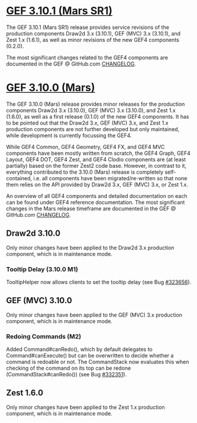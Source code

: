 # [GEF 3.10.1 (Mars SR1)](https://projects.eclipse.org/projects/tools.gef/releases/3.10.1-mars-sr1)

The GEF 3.10.1 (Mars SR1) release provides service revisions of the production components Draw2d 3.x (3.10.1), GEF (MVC) 3.x (3.10.1), and Zest 1.x (1.6.1), as well as minor revisions of the new GEF4 components (0.2.0).

The most significant changes related to the GEF4 components are documented in the GEF @ GitHub.com [CHANGELOG](https://github.com/eclipse/gef/blob/master/CHANGELOG.md).

# [GEF 3.10.0 (Mars)](https://projects.eclipse.org/projects/tools.gef/releases/3.10.0-mars)

The GEF 3.10.0 (Mars) release provides minor releases for the production components Draw2d 3.x (3.10.0), GEF (MVC) 3.x (3.10.0), and Zest 1.x (1.6.0), as well as a first release (0.1.0) of the new GEF4 components. It has to be pointed out that the Draw2d 3.x, GEF (MVC) 3.x, and Zest 1.x production components are not further developed but only maintained, while development is currently focussing the GEF4.

While GEF4 Common, GEF4 Geometry, GEF4 FX, and GEF4 MVC components have been mostly written from scratch, the GEF4 Graph, GEF4 Layout, GEF4 DOT, GEF4 Zest, and GEF4 Clodio components are (at least partially) based on the former Zest2 code base. However, in contrast to it, everything contributed to the 3.10.0 (Mars) release is completely self-contained, i.e. all components have been migrated/re-written so that none them relies on the API provided by Draw2d 3.x, GEF (MVC) 3.x, or Zest 1.x.

An overview of all GEF4 components and detailed documentation on each can be found under GEF4 reference documentation. The most significant changes in the Mars release timeframe are documented in the GEF @ GitHub.com [CHANGELOG](https://github.com/eclipse/gef/blob/master/CHANGELOG.md).

## Draw2d 3.10.0

Only minor changes have been applied to the Draw2d 3.x production component, which is in maintenance mode. 

### Tooltip Delay (3.10.0 M1)

TooltipHelper now allows clients to set the tooltip delay (see Bug [#323656](https://bugs.eclipse.org/bugs/show_bug.cgi?id=323656)).

## GEF (MVC) 3.10.0

Only minor changes have been applied to the GEF (MVC) 3.x production component, which is in maintenance mode.

### Redoing Commands (M2)

Added Command#canRedo(), which by default delegates to Command#canExecute() but can be overwritten to decide whether a command is redoable or not. The CommandStack now evaluates this when checking of the command on its top can be redone (CommandStack#canRedo()) (see Bug [#332351](https://bugs.eclipse.org/bugs/show_bug.cgi?id=332351)).

## Zest 1.6.0

Only minor changes have been applied to the Zest 1.x production component, which is in maintenance mode.
